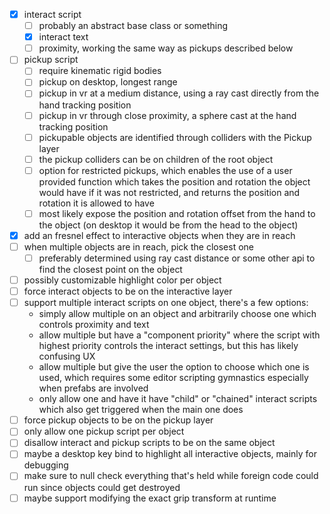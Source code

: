 
- [x] interact script
  - [ ] probably an abstract base class or something
  - [x] interact text
  - [ ] proximity, working the same way as pickups described below
- [ ] pickup script
  - [ ] require kinematic rigid bodies
  - [ ] pickup on desktop, longest range
  - [ ] pickup in vr at a medium distance, using a ray cast directly from the hand tracking position
  - [ ] pickup in vr through close proximity, a sphere cast at the hand tracking position
  - [ ] pickupable objects are identified through colliders with the Pickup layer
  - [ ] the pickup colliders can be on children of the root object
  - [ ] option for restricted pickups, which enables the use of a user provided function which takes the position and rotation the object would have if it was not restricted, and returns the position and rotation it is allowed to have
  - [ ] most likely expose the position and rotation offset from the hand to the object (on desktop it would be from the head to the object)
- [x] add an fresnel effect to interactive objects when they are in reach
- [ ] when multiple objects are in reach, pick the closest one
  - [ ] preferably determined using ray cast distance or some other api to find the closest point on the object
- [ ] possibly customizable highlight color per object
- [ ] force interact objects to be on the interactive layer
- [ ] support multiple interact scripts on one object, there's a few options:
  - simply allow multiple on an object and arbitrarily choose one which controls proximity and text
  - allow multiple but have a "component priority" where the script with highest priority controls the interact settings, but this has likely confusing UX
  - allow multiple but give the user the option to choose which one is used, which requires some editor scripting gymnastics especially when prefabs are involved
  - only allow one and have it have "child" or "chained" interact scripts which also get triggered when the main one does
- [ ] force pickup objects to be on the pickup layer
- [ ] only allow one pickup script per object
- [ ] disallow interact and pickup scripts to be on the same object
- [ ] maybe a desktop key bind to highlight all interactive objects, mainly for debugging
- [ ] make sure to null check everything that's held while foreign code could run since objects could get destroyed
- [ ] maybe support modifying the exact grip transform at runtime
